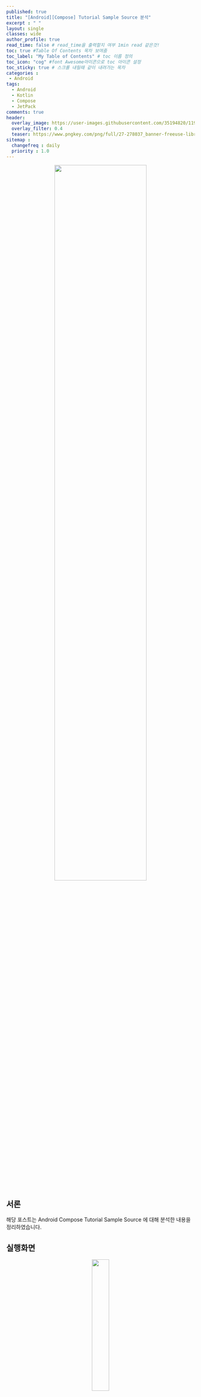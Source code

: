 ```yaml
---
published: true
title: "[Android][Compose] Tutorial Sample Source 분석"	
excerpt : " "	
layout: single	
classes: wide
author_profile: true	
read_time: false # read_time을 출력할지 여부 1min read 같은것!	
toc: true #Table Of Contents 목차 보여줌	
toc_label: "My Table of Contents" # toc 이름 정의	
toc_icon: "cog" #font Awesome아이콘으로 toc 아이콘 설정	
toc_sticky: true # 스크롤 내릴때 같이 내려가는 목차	
categories :	
 - Android	
tags: 	
  - Android
  - Kotlin
  - Compose
  - JetPack
comments: true	
header:
  overlay_image: https://user-images.githubusercontent.com/35194820/119770376-18f76c80-bef7-11eb-8b3e-abca9300d1c1.gif
  overlay_filter: 0.4
  teaser: https://www.pngkey.com/png/full/27-278037_banner-freeuse-library-android-transparent-app-android-development.png
sitemap :	
  changefreq : daily	
  priority : 1.0	
---
```


<div align="center">
<img src="https://thdev.tech/images/posts/2020/10/Android-Jetpack-Compose-Basics/image.png" width="70%" >
</div>

## 서론

해당 포스트는 Android Compose Tutorial Sample Source 에 대해 분석한 내용을 정리하였습니다.

## 실행화면
  
<div align="center">
<img src="https://user-images.githubusercontent.com/35194820/120441160-42b10780-c3bf-11eb-98a2-93e1c6f67959.png" width="30%" >
</div>

[Repository](https://github.com/Origogi/Andoid-Compose-Test-App)

## Full Source

~~~kotlin
class MainActivity : ComponentActivity() {
    override fun onCreate(savedInstanceState: Bundle?) {
        super.onCreate(savedInstanceState)
        setContent {
            ComposeTestAppTheme {
                Surface(color = MaterialTheme.colors.background) {
                    NewsStory()
                }
            }
        }
    }
}

@Composable
fun NewsStory() {
    Column(modifier = Modifier.padding(16.dp)) {
        Image(
            painter = painterResource(R.drawable.header),
            contentDescription = null,
            modifier = Modifier
                .height(180.dp)
                .fillMaxWidth()
                .clip(shape = RoundedCornerShape(4.dp)),
            contentScale = ContentScale.Crop
        )
        Spacer(Modifier.height(16.dp))

        Text(
            "A day wandering through the sandhills in Shark Fin Cove, and a few of the sights I saw",
            style = typography.h6
        )
        Text("Davenport, California", style = typography.body2)
        Text("December 2018", style = typography.body2)
    }

}

@Preview(showBackground = true)
@Composable
fun DefaultPreview() {
    ComposeTestAppTheme {
        NewsStory()
    }
}
~~~

위 소스를 기반으로 하나 씩 분석하도록 하겠습니다.

## @Composable

Android Compose 는 화면을 구성할 때 Composable 함수를 이용합니다. Composable 함수는 `@Composable` 어노테이션을 선언함으로써 구성하게 됩니다.

위 코드에서 보이는 `Text( ... )` 는 아래와 같이 미리 정의된 Composable 입니다.

~~~kotlin
@Composable
fun Text(text: AnnotatedString, modifier: Modifier = Modifier, ...) {
    ...
}
~~~

또한 `@Composable` 어노테이션를 사용하여 아래와 같이 Composable을 추가하고 호출이 가능합니다.

~~~kotlin
@Composable
fun NewsStory() {
 ...
}
~~~

특정 Composable 은 자식 Composable를 가질수 있으며 자식 Composable 는 또 자식 Composable를 가짐으로써 Composable tree를 구성하게 됩니다. 이는 Flutter의 Widget tree와 매우 유사합니다.

위 코드를 기준으로 Composable Tree는 아래와 같이 구성이 됩니다.

<div align="center">
<img src="https://user-images.githubusercontent.com/35194820/120459270-ff609400-c3d2-11eb-802a-37e525a63f4a.png
" width="50%">
</div>

## @Preview

Android Compose의 특징 중 하나는 앱을 실행하지 않아도 Preview 화면을 볼 수가 있습니다. Composable 함수에 `@Preview` 어노테이션을 추가함으로써 원하는 Composable 의 Preview 화면를 아래와 같이 볼수가 있게 됩니다.

<div align="center">
<img src="https://user-images.githubusercontent.com/35194820/120452146-f7055a80-c3cc-11eb-9805-dca7690bf261.png" width="70%" >
</div>

이것은 Android XML layout 과 비슷하나 코드를 수정 후 최신 버전을 보기 위해서는 반드시 빌드를 수행해야하는 번거로움이 있습니다.

## setContent

액티비티의 setContentsView() 의 역할을 한다고 보면 됩니다. 실제 내부적으로 setContentsView() 를 호출을 하고 있으며 Composable 을 액티비티에 보여주는 역할을 합니다.

## ComposeTestAppTheme

Project 명에 따라 자동으로 생성되는 Composable 입니다.

~~~koltin
@Composable
fun ComposeTestAppTheme(darkTheme: Boolean = isSystemInDarkTheme(), content: @Composable() () -> Unit) {
    val colors = if (darkTheme) {
        DarkColorPalette
    } else {
        LightColorPalette
    }

    MaterialTheme(
            colors = colors,
            typography = Typography,
            shapes = Shapes,
            content = content
    )
}
~~~

여기서 중요한 것은 `MaterialTheme(...)` 로써 기본적인 Material 스타일의 화면을 구성을 도와주기 위한 Composable 함수입니다. Flutter의 `Scaffold` 와 비슷한 역할을합니다. 

`MaterialTheme` 는 자식 Composable을 가질수 있습니다.

## Surface

빈 껍대기의 Composable입니다. `Surface` 는 백그라운드 색이나 테두리 색을 지정할수 있습니다. Flutter의 `Container` 와 유사합니다.

`Surface` 는 자식 Composable을 가질수 있습니다.

## Column

`Column` 는 여러 개의 자식 Composable 를 세로 방향으로 정렬하는 Composable 입니다. 세로 방향의 Linear layout과 유사한 역할을 합니다.

## Image

`Image` 는 로컬에 저장된 이미지 파일을 보여주기 위한 Composable 입니다. 이미지의 scale type 및 사이즈, 라운드 테두리 처리를 할 수 있습니다.

## Space

빈 껍대기의 Composable입니다. Composable 사이의 공간을 띄우기 위해 사용이 됩니다. 보통 `Column` 안에서 사용이 됩니다.

## Text

텍스트를 표시하기 위한 Composable입니다. 폰트 스타일, 색, 사이즈를 지정할 수 있습니다.

## 정리

Android Compose 는 선언적 UI 패턴으로 화면을 구성하게 됩니다. 화면을 구성할 때 layout xml를 사용하지 않고 오직 kotlin으로만 사용합니다.
또한 Composable 단위로 화면의 일부분을 각각 구성하며 여러개의 Composable 를 조합하여 최종적으로 하나의 화면을 구성하게 됩니다.

## Reference

[TUTORIAL Jetpack Compose Basics](https://developer.android.com/jetpack/compose/tutorial?continue=https%3A%2F%2Fdeveloper.android.com%2Fcourses%2Fpathways%2Fcompose%23article-https%3A%2F%2Fdeveloper.android.com%2Fjetpack%2Fcompose%2Ftutorial)
